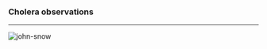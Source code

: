 ### Cholera observations

----


![john-snow](http://upload.wikimedia.org/wikipedia/commons/2/27/Snow-cholera-map-1.jpg)
